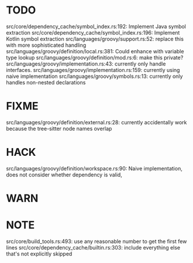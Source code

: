 # TODO
src/core/dependency_cache/symbol_index.rs:192: Implement Java symbol extraction
src/core/dependency_cache/symbol_index.rs:196: Implement Kotlin symbol extraction
src/languages/groovy/support.rs:52: replace this with more sophisticated handling
src/languages/groovy/definition/local.rs:381: Could enhance with variable type lookup
src/languages/groovy/definition/mod.rs:6: make this private?
src/languages/groovy/implementation.rs:43: currently only handle interfaces.
src/languages/groovy/implementation.rs:159: currently using naive implementation
src/languages/groovy/symbols.rs:13: currently only handles non-nested declarations

# FIXME
src/languages/groovy/definition/external.rs:28: currently accidentally work because the tree-sitter node names overlap

# HACK
src/languages/groovy/definition/workspace.rs:90: Naive implementation, does not consider whether dependency is valid,

# WARN

# NOTE
src/core/build_tools.rs:493: use any reasonable number to get the first few lines
src/core/dependency_cache/builtin.rs:303: include everything else that's not explicitly skipped
